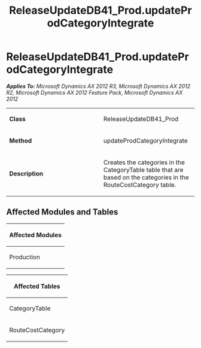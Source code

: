 ﻿---
title: ReleaseUpdateDB41_Prod.updateProdCategoryIntegrate
TOCTitle: ReleaseUpdateDB41_Prod.updateProdCategoryIntegrate
ms:assetid: 1d992e2c-f480-9f22-7c7f-5bd13ec25e68
ms:mtpsurl: https://msdn.microsoft.com/en-us/library/JJ684818(v=AX.60)
ms:contentKeyID: 49707021
ms.date: 05/18/2015
mtps_version: v=AX.60
---

# ReleaseUpdateDB41\_Prod.updateProdCategoryIntegrate 


_**Applies To:** Microsoft Dynamics AX 2012 R3, Microsoft Dynamics AX 2012 R2, Microsoft Dynamics AX 2012 Feature Pack, Microsoft Dynamics AX 2012_

<table>
<colgroup>
<col style="width: 50%" />
<col style="width: 50%" />
</colgroup>
<tbody>
<tr class="odd">
<td><p><strong>Class</strong></p></td>
<td><p>ReleaseUpdateDB41_Prod</p></td>
</tr>
<tr class="even">
<td><p><strong>Method</strong></p></td>
<td><p>updateProdCategoryIntegrate</p></td>
</tr>
<tr class="odd">
<td><p><strong>Description</strong></p></td>
<td><p>Creates the categories in the CategoryTable table that are based on the categories in the RouteCostCategory table.</p></td>
</tr>
</tbody>
</table>


## Affected Modules and Tables

<table>
<colgroup>
<col style="width: 100%" />
</colgroup>
<thead>
<tr class="header">
<th><p>Affected Modules</p></th>
</tr>
</thead>
<tbody>
<tr class="odd">
<td><p>Production</p></td>
</tr>
</tbody>
</table>


<table>
<colgroup>
<col style="width: 100%" />
</colgroup>
<thead>
<tr class="header">
<th><p>Affected Tables</p></th>
</tr>
</thead>
<tbody>
<tr class="odd">
<td><p>CategoryTable</p></td>
</tr>
<tr class="even">
<td><p>RouteCostCategory</p></td>
</tr>
</tbody>
</table>

  


